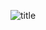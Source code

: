 ![title](https://github.com/prospa-arvinyorro/prospa-arvinyorro/blob/main/header.png)

<!---
prospa-arvinyorro/prospa-arvinyorro is a ✨ special ✨ repository because its `README.md` (this file) appears on your GitHub profile.
You can click the Preview link to take a look at your changes.
--->
